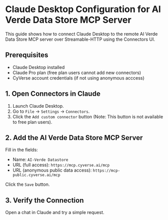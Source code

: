 # Claude Desktop Configuration for AI Verde Data Store MCP Server

This guide shows how to connect Claude Desktop to the remote AI Verde Data Store MCP server over Streamable-HTTP using the Connectors UI.

## Prerequisites
- Claude Desktop installed
- Claude Pro plan (free plan users cannot add new connectors)
- CyVerse account credentials (if not using anonymous acccess)


## 1. Open Connectors in Claude

1. Launch Claude Desktop.
2. Go to `File` → `Settings` → `Connectors`.
3. Click the `Add custom connector` button (Note: This button is not available to free plan users).

## 2. Add the AI Verde Data Store MCP Server

Fill in the fields:

- Name: `AI-Verde Datastore`
- URL (full access): `https://mcp.cyverse.ai/mcp`
- URL (anonymous public data access): `https://mcp-public.cyverse.ai/mcp`

Click the `Save` button.

## 3. Verify the Connection

Open a chat in Claude and try a simple request.
